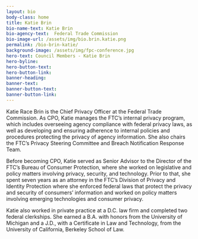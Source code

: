```yaml
---
layout: bio
body-class: home
title: Katie Brin
bio-name-text: Katie Brin
bio-agency-text:  Federal Trade Commission
bio-image-url: /assets/img/bio.brin.katie.png
permalink: /bio-brin-katie/
background-image: /assets/img/fpc-conference.jpg
hero-text: Council Members - Katie Brin
hero-byline:
hero-button-text: 
hero-button-link: 
banner-heading: 
banner-text: 
banner-button-text: 
banner-button-link: 
---
```

Katie Race Brin is the Chief Privacy Officer at the Federal Trade Commission. 
 As CPO, Katie manages the FTC’s internal privacy program, which includes 
overseeing agency compliance with federal privacy laws, as well as developing 
and ensuring adherence to internal policies and procedures protecting the 
privacy of agency information.  She also chairs the FTC’s Privacy Steering 
Committee and Breach Notification Response Team.

Before becoming CPO, Katie served as Senior Advisor to the Director of the 
FTC’s Bureau of Consumer Protection, where she worked on legislative and policy 
matters involving privacy, security, and technology.  Prior to that, she spent 
seven years as an attorney in the FTC’s Division of Privacy and Identity 
Protection where she enforced federal laws that protect the privacy and security 
of consumers’ information and worked on policy matters involving emerging 
technologies and consumer privacy.

Katie also worked in private practice at a D.C. law firm and completed two 
federal clerkships.  She earned a B.A. with honors from the University of 
Michigan and a J.D., with a Certificate in Law and Technology, from the 
University of California, Berkeley School of Law.
